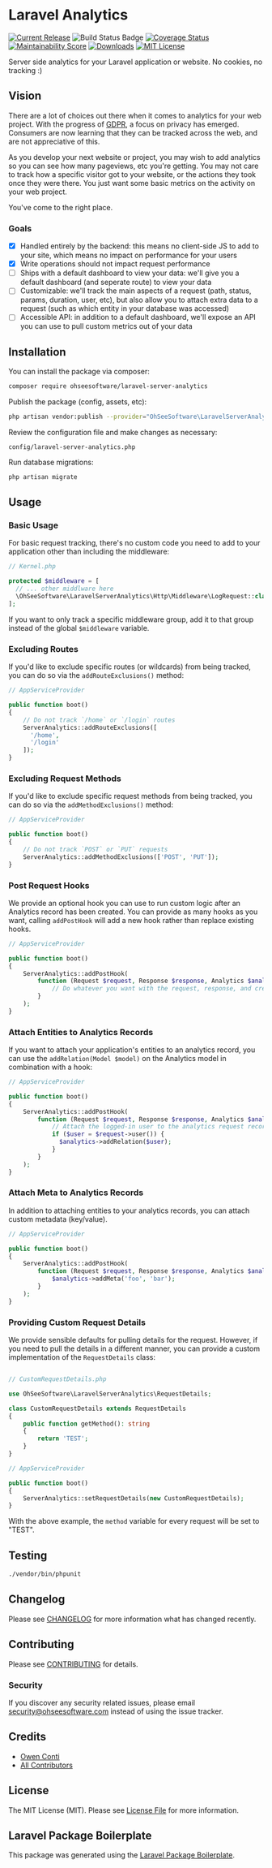 # Laravel Analytics

[![Current Release](https://img.shields.io/github/release/ohseesoftware/laravel-server-analytics.svg?style=flat-square)](https://github.com/ohseesoftware/laravel-server-analytics/releases)
![Build Status Badge](https://github.com/ohseesoftware/laravel-server-analytics/workflows/Build/badge.svg)
[![Coverage Status](https://coveralls.io/repos/github/ohseesoftware/laravel-server-analytics/badge.svg?branch=master)](https://coveralls.io/github/ohseesoftware/laravel-server-analytics?branch=master)
[![Maintainability Score](https://img.shields.io/codeclimate/maintainability/ohseesoftware/laravel-server-analytics.svg?style=flat-square)](https://codeclimate.com/github/ohseesoftware/laravel-server-analytics)
[![Downloads](https://img.shields.io/packagist/dt/ohseesoftware/laravel-server-analytics.svg?style=flat-square)](https://packagist.org/packages/ohseesoftware/laravel-server-analytics)
[![MIT License](https://img.shields.io/github/license/ohseesoftware/laravel-server-analytics.svg?style=flat-square)](https://github.com/ohseesoftware/laravel-server-analytics/blob/master/LICENSE)

Server side analytics for your Laravel application or website. No cookies, no tracking :)

## Vision

There are a lot of choices out there when it comes to analytics for your web project. With the progress of [GDPR](https://en.wikipedia.org/wiki/General_Data_Protection_Regulation), a focus on privacy has emerged. Consumers are now learning that they can be tracked across the web, and are not appreciative of this.

As you develop your next website or project, you may wish to add analytics so you can see how many pageviews, etc you're getting. You may not care to track how a specific visitor got to your website, or the actions they took once they were there. You just want some basic metrics on the activity on your web project.

You've come to the right place.

### Goals

* [x] Handled entirely by the backend: this means no client-side JS to add to your site, which means no impact on performance for your users
* [x] Write operations should not impact request performance
* [ ] Ships with a default dashboard to view your data: we'll give you a default dashboard (and seperate route) to view your data
* [ ] Customizable: we'll track the main aspects of a request (path, status, params, duration, user, etc), but also allow you to attach extra data to a request (such as which entity in your database was accessed)
* [ ] Accessible API: in addition to a default dashboard, we'll expose an API you can use to pull custom metrics out of your data

## Installation

You can install the package via composer:

```bash
composer require ohseesoftware/laravel-server-analytics
```

Publish the package (config, assets, etc):

```bash
php artisan vendor:publish --provider="OhSeeSoftware\LaravelServerAnalytics\LaravelServerAnalyticsServiceProvider"
```

Review the configuration file and make changes as necessary:

`config/laravel-server-analytics.php`

Run database migrations:

```bash
php artisan migrate
```

## Usage

### Basic Usage

For basic request tracking, there's no custom code you need to add to your application other than including the middleware:

``` php
// Kernel.php

protected $middleware = [
  // ... other middlware here
  \OhSeeSoftware\LaravelServerAnalytics\Http\Middleware\LogRequest::class,
];
```

If you want to only track a specific middleware group, add it to that group instead of the global `$middleware` variable.

### Excluding Routes

If you'd like to exclude specific routes (or wildcards) from being tracked, you can do so via the `addRouteExclusions()` method:

```php
// AppServiceProvider

public function boot()
{
    // Do not track `/home` or `/login` routes
    ServerAnalytics::addRouteExclusions([
      '/home',
      '/login'
    ]);
}
```

### Excluding Request Methods

If you'd like to exclude specific request methods from being tracked, you can do so via the `addMethodExclusions()` method:

```php
// AppServiceProvider

public function boot()
{
    // Do not track `POST` or `PUT` requests
    ServerAnalytics::addMethodExclusions(['POST', 'PUT']);
}
```

### Post Request Hooks

We provide an optional hook you can use to run custom logic after an Analytics record has been created. You can provide as many hooks as you want, calling `addPostHook` will add a new hook rather than replace existing hooks.

```php
// AppServiceProvider

public function boot()
{
    ServerAnalytics::addPostHook(
        function (Request $request, Response $response, Analytics $analytics) {
            // Do whatever you want with the request, response, and created analytics record
        }
    );
}
```

### Attach Entities to Analytics Records

If you want to attach your application's entities to an analytics record, you can use the `addRelation(Model $model)` on the Analytics model in combination with a hook:

```php
// AppServiceProvider

public function boot()
{
    ServerAnalytics::addPostHook(
        function (Request $request, Response $response, Analytics $analytics) {
            // Attach the logged-in user to the analytics request record
            if ($user = $request->user()) {
              $analytics->addRelation($user);
            }
        }
    );
}
```

### Attach Meta to Analytics Records

In addition to attaching entities to your analytics records, you can attach custom metadata (key/value).

```php
// AppServiceProvider

public function boot()
{
    ServerAnalytics::addPostHook(
        function (Request $request, Response $response, Analytics $analytics) {
            $analytics->addMeta('foo', 'bar');
        }
    );
}
```

### Providing Custom Request Details

We provide sensible defaults for pulling details for the request. However, if you need to pull the details in a different manner, you can provide a custom implementation of the `RequestDetails` class:

```php

// CustomRequestDetails.php

use OhSeeSoftware\LaravelServerAnalytics\RequestDetails;

class CustomRequestDetails extends RequestDetails
{
    public function getMethod(): string
    {
        return 'TEST';
    }
}

// AppServiceProvider

public function boot()
{
    ServerAnalytics::setRequestDetails(new CustomRequestDetails);
}
```

With the above example, the `method` variable for every request will be set to "TEST".

## Testing

``` bash
./vendor/bin/phpunit
```

## Changelog

Please see [CHANGELOG](CHANGELOG.md) for more information what has changed recently.

## Contributing

Please see [CONTRIBUTING](CONTRIBUTING.md) for details.

### Security

If you discover any security related issues, please email security@ohseesoftware.com instead of using the issue tracker.

## Credits

- [Owen Conti](https://github.com/ohseesoftware)
- [All Contributors](../../contributors)

## License

The MIT License (MIT). Please see [License File](LICENSE.md) for more information.

## Laravel Package Boilerplate

This package was generated using the [Laravel Package Boilerplate](https://laravelpackageboilerplate.com).
